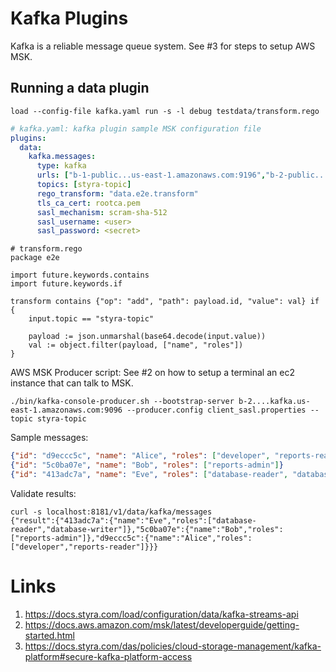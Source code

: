 # Kafka Plugins

Kafka is a reliable message queue system.
See #3 for steps to setup AWS MSK.

## Running a data plugin

```shell
load --config-file kafka.yaml run -s -l debug testdata/transform.rego
```

```yaml
# kafka.yaml: kafka plugin sample MSK configuration file
plugins:
  data: 
    kafka.messages:
      type: kafka
      urls: ["b-1-public...us-east-1.amazonaws.com:9196","b-2-public...us-east-1.amazonaws.com:9196"]
      topics: [styra-topic]
      rego_transform: "data.e2e.transform"
      tls_ca_cert: rootca.pem
      sasl_mechanism: scram-sha-512
      sasl_username: <user>
      sasl_password: <secret>
```

```rego
# transform.rego
package e2e

import future.keywords.contains
import future.keywords.if

transform contains {"op": "add", "path": payload.id, "value": val} if {
    input.topic == "styra-topic"

    payload := json.unmarshal(base64.decode(input.value))
    val := object.filter(payload, ["name", "roles"])
}
```

AWS MSK Producer script: See #2 on how to setup a terminal an ec2 instance that can talk to MSK.
```shell
./bin/kafka-console-producer.sh --bootstrap-server b-2....kafka.us-east-1.amazonaws.com:9096 --producer.config client_sasl.properties --topic styra-topic
```

Sample messages:
```json
{"id": "d9eccc5c", "name": "Alice", "roles": ["developer", "reports-reader"]}
{"id": "5c0ba07e", "name": "Bob", "roles": ["reports-admin"]}
{"id": "413adc7a", "name": "Eve", "roles": ["database-reader", "database-writer"]}
```

Validate results:
```
curl -s localhost:8181/v1/data/kafka/messages
{"result":{"413adc7a":{"name":"Eve","roles":["database-reader","database-writer"]},"5c0ba07e":{"name":"Bob","roles":["reports-admin"]},"d9eccc5c":{"name":"Alice","roles":["developer","reports-reader"]}}}
```
# Links

1. https://docs.styra.com/load/configuration/data/kafka-streams-api
1. https://docs.aws.amazon.com/msk/latest/developerguide/getting-started.html
1. https://docs.styra.com/das/policies/cloud-storage-management/kafka-platform#secure-kafka-platform-access
